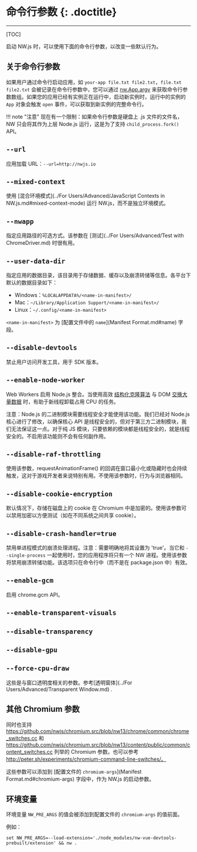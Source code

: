 # 命令行参数 {: .doctitle}
---

[TOC]

启动 NW.js 时，可以使用下面的命令行参数，以改变一些默认行为。

## 关于命令行参数

如果用户通过命令行启动应用，如 `your-app file.txt file2.txt`，`file.txt file2.txt` 会被记录在命令行参数中，您可以通过 [nw.App.argv](App.md) 来获取命令行参数数组。如果您的应用已经有实例正在运行中，启动新实例时，运行中的实例的 `App` 对象会触发 `open` 事件，可以获取到新实例的完整命令行。

!!! note "注意"
    现在有一个限制：如果命令行参数是硬盘上 .js 文件的文件名，NW 只会将其作为上层 Node.js 运行，这是为了支持 `child_process.fork()` API。

## `--url`

应用加载 URL：`--url=http://nwjs.io`

## `--mixed-context`

使用 [混合环境模式](../For Users/Advanced/JavaScript Contexts in NW.js.md#mixed-context-mode) 运行 NW.js，而不是独立环境模式。

## `--nwapp`

指定应用路径的可选方式。该参数在 [测试](../For Users/Advanced/Test with ChromeDriver.md) 时很有用。

## `--user-data-dir`

指定应用的数据目录，该目录用于存储数据、缓存以及崩溃转储等信息。各平台下默认的数据目录如下：

* Windows：`%LOCALAPPDATA%/<name-in-manifest>/`
* Mac：`~/Library/Application Support/<name-in-manifest>/`
* Linux：`~/.config/<name-in-manifest>`

`<name-in-manifest>` 为 [配置文件中的 `name`](Manifest Format.md#name) 字段。

## `--disable-devtools`

禁止用户访问开发工具，用于 SDK 版本。

## `--enable-node-worker`

Web Workers 启用 Node.js 整合。当使用高效 [结构化克隆算法](https://developer.mozilla.org/en-US/docs/Web/API/Web_Workers_API/Structured_clone_algorithm) 与 DOM [交换大量数据](https://developer.mozilla.org/en-US/docs/Web/API/Worker/postMessage) 时，有助于新线程卸载占用 CPU 的任务。

注意：Node.js 的二进制模块需要线程安全才能使用该功能。我们已经对 Node.js 核心进行了修改，以确保核心 API 是线程安全的，但对于第三方二进制模块，我们无法保证这一点。对于纯 JS 模块，只要依赖的模块都是线程安全的，就是线程安全的。不启用该功能则不会有任何副作用。

## `--disable-raf-throttling`

使用该参数，requestAnimationFrame() 的回调在窗口最小化或隐藏时也会持续触发，这对于游戏开发者来说特别有用。不使用该参数时，行为与浏览器相同。

## `--disable-cookie-encryption`

默认情况下，存储在磁盘上的 cookie 在 Chromium 中是加密的。使用该参数可以禁用加密以方便测试（如在不同系统之间共享 cookie）。

## `--disable-crash-handler=true`

禁用单进程模式的崩溃处理进程。注意：需要明确地将其设置为 'true'。当它和 `--single-process` 一起使用时，您的应用程序将只有一个 NW 进程。使用该参数将禁用崩溃转储功能。该选项只在命令行中（而不是在 package.json 中）有效。

## `--enable-gcm`

启用 chrome.gcm API。

## `--enable-transparent-visuals`
## `--disable-transparency`
## `--disable-gpu`
## `--force-cpu-draw`

这些是与窗口透明度相关的参数。参考[透明窗体](../For Users/Advanced/Transparent Window.md) . 

## 其他 Chromium 参数

同时也支持 https://github.com/nwjs/chromium.src/blob/nw13/chrome/common/chrome_switches.cc 和 https://github.com/nwjs/chromium.src/blob/nw13/content/public/common/content_switches.cc 列举的 Chromium 参数。也可以参考 http://peter.sh/experiments/chromium-command-line-switches/。

这些参数可以添加到 [配置文件的 `chromium-args`](Manifest Format.md#chromium-args) 字段中，作为 NW.js 的启动参数。

## 环境变量

环境变量 `NW_PRE_ARGS` 的值会被添加到配置文件的 `chromium-args` 的值前面。

例如：

```
set NW_PRE_ARGS=--load-extension='./node_modules/nw-vue-devtools-prebuilt/extension' && nw .
```